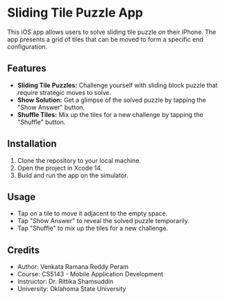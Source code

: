 # Sliding Tile Puzzle App

This iOS app allows users to solve sliding tile puzzle on their iPhone. The app presents a grid of tiles that can be moved to form a specific end configuration.

## Features

- **Sliding Tile Puzzles:** Challenge yourself with sliding block puzzle that require strategic moves to solve.
- **Show Solution:** Get a glimpse of the solved puzzle by tapping the "Show Answer" button.
- **Shuffle Tiles:** Mix up the tiles for a new challenge by tapping the "Shuffle" button.

## Installation

1. Clone the repository to your local machine.
2. Open the project in Xcode 14.
3. Build and run the app on the simulator.

## Usage

- Tap on a tile to move it adjacent to the empty space.
- Tap "Show Answer" to reveal the solved puzzle temporarily.
- Tap "Shuffle" to mix up the tiles for a new challenge.

## Credits

- Author: Venkata Ramana Reddy Peram
- Course: CS5143 - Mobile Application Development
- Instructor: Dr. Rittika Shamsuddin
- University: Oklahoma State University
